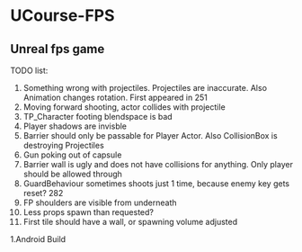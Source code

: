 # UCourse-FPS
## Unreal fps game



TODO list: 
 1. Something wrong with projectiles. Projectiles are inaccurate. Also Animation changes rotation. First appeared in 251
 1. Moving forward shooting, actor collides with projectile
 1. TP_Character footing blendspace is bad
 1. Player shadows are invisble
 1. Barrier should only be passable for Player Actor. Also CollisionBox is destroying Projectiles
 1. Gun poking out of capsule
 1. Barrier wall is ugly and does not have collisions for anything. Only player should be allowed through
 1. GuardBehaviour sometimes shoots just 1 time, because enemy key gets reset? 282
 1. FP shoulders are visible from underneath
 1. Less props spawn than requested?
 1. First tile should have a wall, or spawning volume adjusted 
 
 
 1.Android Build